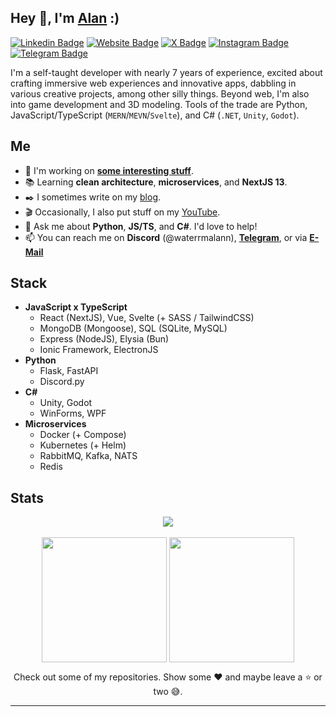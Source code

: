 ## Hey 👋, I'm [Alan](http://alanvarghese.me/) :)

[![Linkedin Badge](https://img.shields.io/badge/-LinkedIn-0e76a8?style=for-the-badge&logo=Linkedin&logoColor=white)](https://linkedin.com/in/alan-varghese) [![Website Badge](https://img.shields.io/badge/Website-3b5998?style=for-the-badge&logo=google-chrome&logoColor=white)](http://alanvarghese.me/) [![X Badge](https://img.shields.io/badge/-X-000000?style=for-the-badge&logo=X&logoColor=white)](https://twitter.com/waterrmalann) [![Instagram Badge](https://img.shields.io/badge/-Instagram-e4405f?style=for-the-badge&logo=Instagram&logoColor=white)](https://instagram.com/waterrmalann/) [![Telegram Badge](https://img.shields.io/badge/-Telegram-0088cc?style=for-the-badge&logo=Telegram&logoColor=white)](https://t.me/waterrmalann) 

I'm a self-taught developer with nearly 7 years of experience, excited about crafting immersive web experiences and innovative apps, dabbling in various creative projects, among other silly things. Beyond web, I'm also into game development and 3D modeling. Tools of the trade are Python, JavaScript/TypeScript (`MERN`/`MEVN`/`Svelte`), and C# (`.NET`, `Unity`, `Godot`).

## Me
- 🚀 I'm working on [**some interesting stuff**](https://github.com/waterrmalann/task-raft).
- 📚 Learning **clean architecture**, **microservices**, and **NextJS 13**.
- ✒️ I sometimes write on my [blog](https://waterrmalann.github.io/blog/).
- 🎬 Occasionally, I also put stuff on my [YouTube](https://youtube.com/@waterrmalann).
- 💬 Ask me about **Python**, **JS/TS**, and **C#**. I'd love to help!
- 📫 You can reach me on **Discord** (@waterrmalann), [**Telegram**](https://telegram.me/waterrmalann), or via [**E-Mail**](mailto:hello@alanvarghese.me)

## Stack
- **JavaScript x TypeScript**
    - React (NextJS), Vue, Svelte (+ SASS / TailwindCSS)
    - MongoDB (Mongoose), SQL (SQLite, MySQL)
    - Express (NodeJS), Elysia (Bun)
    - Ionic Framework, ElectronJS
- **Python**
    - Flask, FastAPI
    - Discord.py
- **C#**
    - Unity, Godot
    - WinForms, WPF
- **Microservices**
    - Docker (+ Compose)
    - Kubernetes (+ Helm)
    - RabbitMQ, Kafka, NATS
    - Redis

## Stats
<p align = "center">
    <img align = "center" src = "https://streak-stats.demolab.com/?user=waterrmalann&theme=transparent" /> <br/> <br/>
    <img align = "center" height = "200"  src = "https://github-readme-stats.vercel.app/api?username=waterrmalann&show_icons=true&include_all_commits=true&count_private=true&rank_icon=github&theme=transparent" />
    <img align = "center" height= "200" src="https://github-readme-stats.vercel.app/api/top-langs?username=waterrmalann&layout=compact&langs_count=8&card_width=320&theme=transparent" />
</p>

<p align="center">Check out some of my repositories. Show some ❤️ and maybe leave a ⭐ or two 😅.</p>

---
